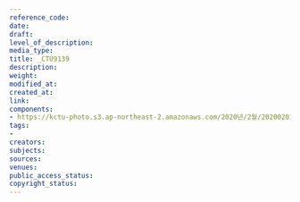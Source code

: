 ```yaml
---
reference_code: 
date: 
draft: 
level_of_description: 
media_type: 
title: _CTU9139
description: 
weight: 
modified_at: 
created_at: 
link: 
components:
- https://kctu-photo.s3.ap-northeast-2.amazonaws.com/2020년/2월/20200201_톨게이트+요금수납원+217일간+투쟁+보고+및+향후+투쟁+선포+결의대회/_CTU9139.jpg
tags:
- 
creators: 
subjects: 
sources: 
venues: 
public_access_status: 
copyright_status: 
---
```

